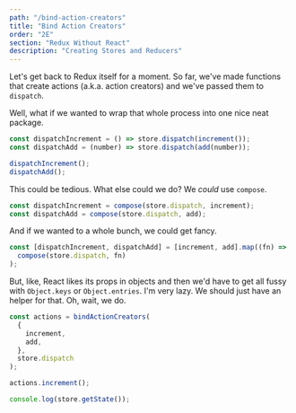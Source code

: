 ```yaml
---
path: "/bind-action-creators"
title: "Bind Action Creators"
order: "2E"
section: "Redux Without React"
description: "Creating Stores and Reducers"
---
```


Let's get back to Redux itself for a moment. So far, we've made functions that create actions (a.k.a. action creators) and we've passed them to `dispatch`.

Well, what if we wanted to wrap that whole process into one nice neat package.

```js
const dispatchIncrement = () => store.dispatch(increment());
const dispatchAdd = (number) => store.dispatch(add(number));

dispatchIncrement();
dispatchAdd();
```

This could be tedious. What else could we do? We _could_ use `compose`.

```js
const dispatchIncrement = compose(store.dispatch, increment);
const dispatchAdd = compose(store.dispatch, add);
```

And if we wanted to a whole bunch, we could get fancy.

```js
const [dispatchIncrement, dispatchAdd] = [increment, add].map((fn) =>
  compose(store.dispatch, fn)
);
```

But, like, React likes its props in objects and then we'd have to get all fussy with `Object.keys` or `Object.entries`. I'm very lazy. We should just have an helper for that. Oh, wait, we do.

```js
const actions = bindActionCreators(
  {
    increment,
    add,
  },
  store.dispatch
);

actions.increment();

console.log(store.getState());
```

